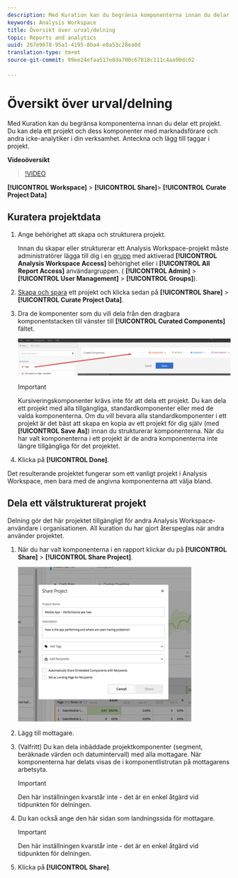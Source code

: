 ```yaml
---
description: Med Kuration kan du begränsa komponenterna innan du delar ett projekt. Du kan dela ett projekt och dess komponenter med marknadsförare och andra icke-analytiker i din verksamhet. Anteckna och lägg till taggar i projekt.
keywords: Analysis Workspace
title: Översikt över urval/delning
topic: Reports and analytics
uuid: 267e9678-95a1-4195-8ba4-e8a53c28ea0d
translation-type: tm+mt
source-git-commit: 99ee24efaa517e8da700c67818c111c4aa90dc02

---
```



# Översikt över urval/delning

Med Kuration kan du begränsa komponenterna innan du delar ett projekt. Du kan dela ett projekt och dess komponenter med marknadsförare och andra icke-analytiker i din verksamhet. Anteckna och lägg till taggar i projekt.

**Videoöversikt**

>[!VIDEO](https://www.youtube.com/watch?v=LJJRskdmlOg&amp;index=79&amp;t=0s&amp;list=PL2tCx83mn7GuNnQdYGOtlyCu0V5mEZ8sS)

**[!UICONTROL Workspace]** > **[!UICONTROL Share]**> **[!UICONTROL Curate Project Data]**

## Kuratera projektdata

1. Ange behörighet att skapa och strukturera projekt.

   Innan du skapar eller strukturerar ett Analysis Workspace-projekt måste administratörer lägga till dig i en [grupp](https://marketing.adobe.com/resources/help/en_US/reference/groups.html) med aktiverad **[!UICONTROL Analysis Workspace Access]** behörighet eller i **[!UICONTROL All Report Access]** användargruppen. ( **[!UICONTROL Admin]** > **[!UICONTROL User Management]** > **[!UICONTROL Groups]**).

1. [Skapa och spara](/help/analyze/analysis-workspace/build-workspace-project/t-freeform-project.md) ett projekt och klicka sedan på **[!UICONTROL Share]** > **[!UICONTROL Curate Project Data]**.
1. Dra de komponenter som du vill dela från den dragbara komponentstacken till vänster till **[!UICONTROL Curated Components]** fältet.

   ![](assets/curated-components.png)

   >[!IMPORTANT]
   >
   >Kursiveringskomponenter krävs inte för att dela ett projekt. Du kan dela ett projekt med alla tillgängliga, standardkomponenter eller med de valda komponenterna. Om du vill bevara alla standardkomponenter i ett projekt är det bäst att skapa en kopia av ett projekt för dig själv (med **[!UICONTROL Save As]**) innan du strukturerar komponenterna. När du har valt komponenterna i ett projekt är de andra komponenterna inte längre tillgängliga för det projektet.

1. Klicka på **[!UICONTROL Done]**.

Det resulterande projektet fungerar som ett vanligt projekt i Analysis Workspace, men bara med de angivna komponenterna att välja bland.

## Dela ett välstrukturerat projekt

Delning gör det här projektet tillgängligt för andra Analysis Workspace-användare i organisationen. All kuration du har gjort återspeglas när andra använder projektet.

1. När du har valt komponenterna i en rapport klickar du på **[!UICONTROL Share]** > **[!UICONTROL Share Project]**.

   ![](assets/share_component.png)

1. Lägg till mottagare.
1. (Valfritt) Du kan dela inbäddade projektkomponenter (segment, beräknade värden och datumintervall) med alla mottagare. När komponenterna har delats visas de i komponentlistrutan på mottagarens arbetsyta.

   >[!IMPORTANT]
   >
   >Den här inställningen kvarstår inte - det är en enkel åtgärd vid tidpunkten för delningen.

1. Du kan också ange den här sidan som landningssida för mottagare.

   >[!IMPORTANT]
   >
   >Den här inställningen kvarstår inte - det är en enkel åtgärd vid tidpunkten för delningen.

1. Klicka på **[!UICONTROL Share]**.

<!-- 

<p> <b>Annotate and tag a project</b> </p> 
<p>An alternative way to collaborate on a project is to use the Information panel. This panel will be re-introduced in an upcoming release. </p> 
<p> </p> 
<ul id="ul_EFD045FD9F3B4BF8A70637B00EE0BC9C"> 
 <li id="li_EC6C5EAF9C234E76BDA7FF0226B82083">Tag reports for sharing. </li> 
 <li id="li_CF6A438C55F847F8890F8CB674CAA4F7">Specify the recipient (filter by permission group or user name), the storage folder. In-product notifications let users know that they have a shared report waiting. </li> 
 <li id="li_C8E088DA43024277908705CB0F3A142A">Write messages or report descriptions for recipients. </li> 
 <li id="li_342EB4758C344B859757E23691068FA3"> Select the dimensions, metrics, and segments to recommend to a non-analyst colleague, who can view the report you are curating and sharing. Curating the component gives the recipient access to those components, based on their permission settings. </li> 
 <li id="li_6487500F9315481599B7F3897998879F"> Add suggested items to a previously configured report. These new items exist as recommended selectable options. </li> 
</ul>

 -->

